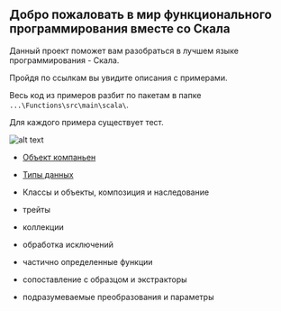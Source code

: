## Добро пожаловать в мир функционального программирования вместе со Скала

Данный проект поможет вам разобраться в лучшем языке программирования - Скала.

Пройдя по ссылкам вы увидите описания с примерами. 

Весь код из примеров разбит по пакетам в папке `...\Functions\src\main\scala\`.
 
Для каждого примера существует тест.

![alt text](http://www.scala-lang.org/resources/img/scalasphere.png "SCALA")


* [Объект компаньен](https://github.com/steklopod/Functions/blob/master/src/main/resources/companion.md)

* [Типы данных](https://github.com/steklopod/Functions/blob/master/src/main/resources/Scala_data_types.md)

* Классы и объекты, композиция и наследование

* трейты

* коллекции

* обработка исключений

* частично определенные функции

* сопоставление с образцом и экстракторы 

* подразумеваемые преобразования и параметры


